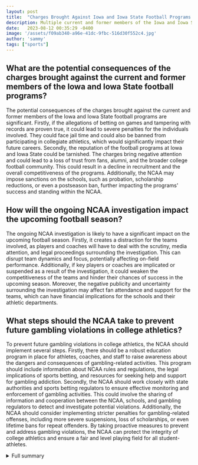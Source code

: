 ```yaml
---
layout: post
title:  "Charges Brought Against Iowa and Iowa State Football Programs in Statewide Gambling Investigation"
description: Multiple current and former members of the Iowa and Iowa State football programs have been charged as part of a statewide gambling investigation, highlighting allegations of betting on games and tampering with records. Read more
date:   2023-08-12 00:35:29 -0400
image: '/assets/f09ab340-a96e-41dc-9fbc-516d30f552c4.jpg'
author: 'sammy'
tags: ["sports"]
---
```


## What are the potential consequences of the charges brought against the current and former members of the Iowa and Iowa State football programs?
The potential consequences of the charges brought against the current and former members of the Iowa and Iowa State football programs are significant. Firstly, if the allegations of betting on games and tampering with records are proven true, it could lead to severe penalties for the individuals involved. They could face jail time and could also be banned from participating in collegiate athletics, which would significantly impact their future careers. Secondly, the reputation of the football programs at Iowa and Iowa State could be tarnished. The charges bring negative attention and could lead to a loss of trust from fans, alumni, and the broader college football community. This could result in a decline in recruitment and the overall competitiveness of the programs. Additionally, the NCAA may impose sanctions on the schools, such as probation, scholarship reductions, or even a postseason ban, further impacting the programs' success and standing within the NCAA.

## How will the ongoing NCAA investigation impact the upcoming football season?
The ongoing NCAA investigation is likely to have a significant impact on the upcoming football season. Firstly, it creates a distraction for the teams involved, as players and coaches will have to deal with the scrutiny, media attention, and legal proceedings surrounding the investigation. This can disrupt team dynamics and focus, potentially affecting on-field performance. Additionally, if key players or coaches are implicated or suspended as a result of the investigation, it could weaken the competitiveness of the teams and hinder their chances of success in the upcoming season. Moreover, the negative publicity and uncertainty surrounding the investigation may affect fan attendance and support for the teams, which can have financial implications for the schools and their athletic departments.

## What steps should the NCAA take to prevent future gambling violations in college athletics?
To prevent future gambling violations in college athletics, the NCAA should implement several steps. Firstly, there should be a robust education program in place for athletes, coaches, and staff to raise awareness about the dangers and consequences of gambling-related activities. This program should include information about NCAA rules and regulations, the legal implications of sports betting, and resources for seeking help and support for gambling addiction. Secondly, the NCAA should work closely with state authorities and sports betting regulators to ensure effective monitoring and enforcement of gambling activities. This could involve the sharing of information and cooperation between the NCAA, schools, and gambling regulators to detect and investigate potential violations. Additionally, the NCAA should consider implementing stricter penalties for gambling-related offenses, including more severe suspensions, loss of scholarships, or even lifetime bans for repeat offenders. By taking proactive measures to prevent and address gambling violations, the NCAA can protect the integrity of college athletics and ensure a fair and level playing field for all student-athletes.


<details>
        <summary>Full summary</summary>
<p>The article discusses the charges brought against current and former members of the Iowa and Iowa State football programs as part of a statewide gambling investigation. It highlights the allegations of betting on games and tampering with records. The article also mentions the ongoing NCAA investigation and the impact on the upcoming football season.</p>
<p>Multiple current and former members of the Iowa and Iowa State football programs have been charged as part of a statewide gambling investigation. Iowa head football coach Kirk Ferentz highlighted the allegations of betting on games and stated that it would be a deal-breaker if proven true. Iowa wide receiver Jack Johnson, graduate assistant Owen O'Brien, and former Hawkeyes Arland Bruce IV and Reggie Bracy have been charged with tampering with records. The tampering with records charge carries a maximum sentence of up to one year in county jail or up to two years in prison if convicted.</p>
<p>In May, Iowa announced that 26 athletes across five different sports were being investigated for sports betting, which is a violation of NCAA rules. Iowa defensive lineman Noah Shannon is also involved in the NCAA investigation. Ferentz downplayed the impact of the investigation on the team heading into the 2023 season, stating it is not a big deal at the moment. Iowa will open their season on Sept. 2 against Utah State at home.</p>
<p>In addition to the charges brought against the Iowa and Iowa State football programs, the NCAA is also amending its penalties for student-athletes who violate the association's gambling policy. The Division I Legislative Committee has ratified guidelines for reinstating student-athletes who violate sports betting rules. Betting by student-athletes on any sport offered by the NCAA is prohibited and has resulted in a loss of a season of eligibility. Student-athletes found to have engaged in activities to influence the outcome of games they're involved with or provided information to individuals involved in betting will face a potential permanent loss of collegiate eligibility. Student-athletes who bet on their own sport but not involving their school are subject to a potential loss of 50% of one season.</p>
<p>The Supreme Court's ruling in Murphy v. NCAA overturned the Professional and Amateur Sports Protection Act, bringing sports gambling into the national mainstream. Recent allegations of gambling violations involving the baseball program at Alabama have raised concerns about the intersection of gambling and college athletics. The Ohio Casino Control Commission issued an emergency order prohibiting wagers on Alabama baseball after Alabama head coach Brian Bohannon was connected to suspicious bets. Gaming commissions in multiple states have canceled wagers on Alabama baseball. NCAA rules prohibit athletes and members of athletics departments from gambling. There is no blanket NCAA response or penalty for gambling-related rule violations, but there has been an uptick in scandals involving collegiate athletes and coaches due to the spread of sports betting.</p>
<p>Thirty-eight states, the District of Columbia, and Puerto Rico have passed sports betting legislation in the past five years, leading to concerns about the increase in access to in-person and online gambling and the potential for more violations. There have also been additional possible gambling scandals involving athletics departments at Iowa and Iowa State, further highlighting the need for the NCAA to take a proactive role in educating athletes, coaches, and staff about the dangers of gambling.</p>
</details>
